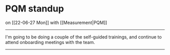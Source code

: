 # PQM standup
on [[22-06-27 Mon]]
with [[Measurement|PQM]]

---
I'm going to be doing a couple of the self-guided trainings, and continue to attend onboarding meetings with the team.

---

